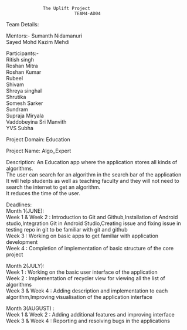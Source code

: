  			      The Uplift Project
                              TEAM4-AD04

Team Details:

Mentors:-
Sumanth Nidamanuri </br>
Sayed Mohd Kazim Mehdi


Participants:- </br>
Ritish singh</br>
Roshan Mitra</br>
Roshan Kumar</br>
Rubeel</br>
Shivam</br>
Shreya singhal</br>
Shrutika </br>
Somesh Sarker</br>
Sundram</br>
Supraja Miryala</br>
Vaddobeyina Sri Manvith</br>
YVS Subha</br>


Project Domain: Education

Project Name: Algo_Expert

Description: An Education app where the application stores all kinds of algorithms.</br>
The user can search for an algorithm in the search bar of the application</br>
It will help students as well as teaching faculty and they will not need to search the internet to get an algorithm.</br>
It reduces the time of the user.</br>



Deadlines: </br>
Month 1(JUNE): </br>
Week 1 & Week 2 : Introduction to Git and Github,Installation of Android studio,Integration Git in Android Studio,Creating issue and fixing issue in testing repo in git to be familiar with git and github</br>
Week 3 : Working on basic apps to get familiar with application development</br>
Week 4 :  Completion of implementation of basic structure of the core project</br>

Month 2(JULY):</br>
Week 1 : Working on the basic user interface of the application</br>
Week 2 : Implementation of recycler view for viewing all the list of algorithms</br>
Week 3 & Week 4 : Adding description and implementation to each algorithm,Improving visualisation of the application interface</br>

Month 3(AUGUST) : </br>
Week 1 & Week 2 :  Adding additional features and improving interface</br>
Week 3 & Week 4 :  Reporting and resolving bugs in the applications</br>

